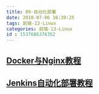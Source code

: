 ```yaml
---
title: 09-自动化部署
date: 2018-07-06 16:39:25
tags: 前端-13-Linux
categories: 前端-13-Linux
id : 1537686376352
---
```

## [Docker与Nginx教程](http://note.youdao.com/share/?id=f32aee796b06882786e1149d2043da17&type=note#/)

## [Jenkins自动化部署教程](http://note.youdao.com/share/?id=e2c3d71a744d5ca3c999648dacb7206c&type=note#/)